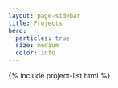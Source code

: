 ```yaml
---
layout: page-sidebar
title: Projects
hero:
  particles: true
  size: medium
  color: info
---
```


{% include project-list.html %}
